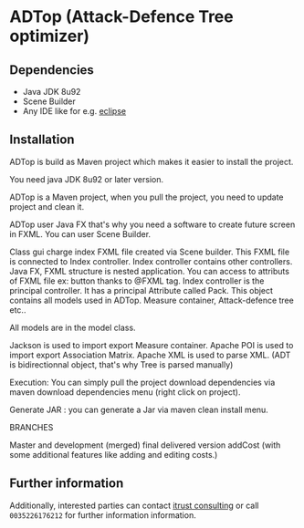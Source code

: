 # ADTop (Attack-Defence Tree optimizer)

<!--- TODO: Add description as introduction, papers --->

## Dependencies

* Java JDK 8u92
* Scene Builder
* Any IDE like for e.g. [eclipse](https://eclipse.org/ide/)

## Installation

ADTop is build as Maven project which makes it easier to install the project.




You need java JDK 8u92 or later version.

ADTop is a Maven project, when you pull the project, you need to update project
and clean it.

ADTop user Java FX that's why you need a software to create future screen in
FXML. You can user Scene Builder.

Class gui charge index FXML file created via Scene builder. This FXML file is
connected to Index controller. Index controller contains other controllers.
Java FX, FXML structure is nested application. You can access to attributs of
FXML file ex: button thanks to @FXML tag. Index controller is the principal
controller. It has a principal Attribute called Pack. This object contains all
models used in ADTop. Measure container, Attack-defence tree etc..

All models are in the model class.

Jackson is used to import export Measure container.
Apache POI is used to import export Association Matrix.
Apache XML is used to parse XML. (ADT is bidirectionnal object, that's why Tree
is parsed manually)



Execution: You can simply pull the project download dependencies via maven download
dependencies menu (right click on project).

Generate JAR : you can generate a Jar via maven clean install menu.

BRANCHES

Master and development (merged) final delivered version
addCost (with some additional features like adding and editing costs.)

## Further information

Additionally, interested parties can contact [itrust consulting](https://www.itrust.lu)
or call `0035226176212` for further information information.

